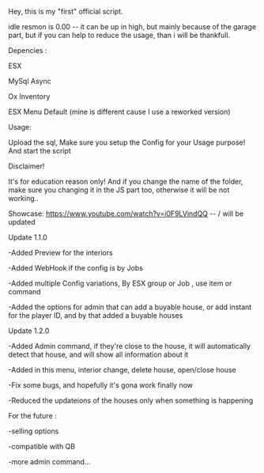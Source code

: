 Hey, this is my "first" official script.

idle resmon is 0.00 -- it can be up in high, but mainly because of the garage part, but if you can help to reduce the usage, than i will be thankfull.

Depencies :

ESX

MySql Async

Ox Inventory

ESX Menu Default (mine is different cause I use a reworked version)

Usage: 

Upload the sql,
Make sure you setup the Config for your Usage purpose!
And start the script

Disclaimer!

It's for education reason only! And if you change the name of the folder, make sure you changing it in the JS part too, otherwise it will be not working..

Showcase:
https://www.youtube.com/watch?v=i0F9LVindQQ -- / will be updated


Update 1.1.0


-Added Preview for the interiors

-Added WebHook if the config is by Jobs

-Added multiple Config variations, By ESX group or Job , use item or command

-Added the options for admin that can add a buyable house, or add instant for the player ID, and by that added a buyable houses



Update 1.2.0


-Added Admin command, if they're close to the house, it will automatically detect that house, and will show all information about it

-Added in this menu, interior change, delete house, open/close house

-Fix some bugs, and hopefully it's gona work finally now

-Reduced the updateions of the houses only when something is happening

For the future :

-selling options

-compatible with QB

-more admin command...
